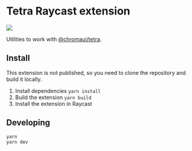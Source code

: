 # Tetra Raycast extension

<img src="public/cover.jpg" />

Utilities to work with [@chromaui/tetra](https://github.com/chromaui/tetra).

## Install

This extension is not published, so you need to clone the repository and build it locally.

1. Install dependencies `yarn install`
2. Build the extension `yarn build`
3. Install the extension in Raycast

## Developing

```console
yarn
yarn dev
```
